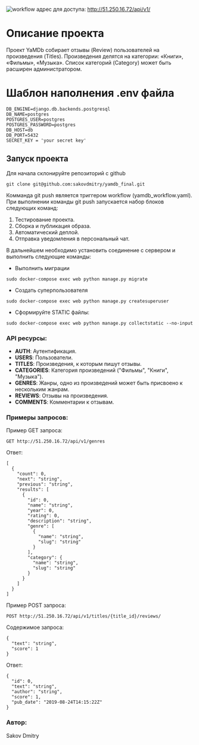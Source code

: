![workflow](https://github.com/sakovdmitry/yamdb_final/actions/workflows/yamdb_workflow.yml/badge.svg)
адрес для доступа:
http://51.250.16.72/api/v1/

# Описание проекта
Проект YaMDb собирает отзывы (Review) пользователей на произведения (Titles). Произведения делятся на категории: «Книги», «Фильмы», «Музыка». Список категорий (Category) может быть расширен администратором.

# Шаблон наполнения .env файла

	DB_ENGINE=django.db.backends.postgresql
	DB_NAME=postgres
	POSTGRES_USER=postgres
	POSTGRES_PASSWORD=postgres
	DB_HOST=db
	DB_PORT=5432
	SECRET_KEY = 'your secret key'

## Запуск проекта
Для начала склонируйте репозиторий с github
```
git clone git@github.com:sakovdmitry/yamdb_final.git
```
Комманда git push является триггером workflow (yamdb_workflow.yaml).
При выполнении команды git push запускается набор блоков следующих команд:
1. Тестирование проекта.
2. Сборка и публикация образа.
3. Автоматический деплой.
4. Отправка уведомления в персональный чат.

В дальнейшем необходимо установить соединение с сервером и выполнить следующие команды:

- Выполнить миграции
```
sudo docker-compose exec web python manage.py migrate
```
- Создать суперпользователя
```
sudo docker-compose exec web python manage.py createsuperuser
```
- Сформируйте STATIC файлы:
```
sudo docker-compose exec web python manage.py collectstatic --no-input
```
### API ресурсы:
- **AUTH**: Аутентификация.
- **USERS**: Пользователи.
- **TITLES**: Произведения, к которым пишут отзывы.
- **CATEGORIES**: Категория произведений ("Фильмы", "Книги", "Музыка").
- **GENRES**: Жанры, одно из произведений может быть присвоено к нескольким жанрам.
- **REVIEWS**: Отзывы на произведения.
- **COMMENTS**: Комментарии к отзывам.

### Примеры запросов:

Пример GET запроса:
```
GET http://51.250.16.72/api/v1/genres
```
Ответ:
```
[
  {
    "count": 0,
    "next": "string",
    "previous": "string",
    "results": [
      {
        "id": 0,
        "name": "string",
        "year": 0,
        "rating": 0,
        "description": "string",
        "genre": [
          {
            "name": "string",
            "slug": "string"
          }
        ],
        "category": {
          "name": "string",
          "slug": "string"
        }
      }
    ]
  }
]
```
Пример POST запроса:
```
POST http://51.250.16.72/api/v1/titles/{title_id}/reviews/
```
Содержимое запроса:
```
{
  "text": "string",
  "score": 1
}
```
Ответ:
```
{
  "id": 0,
  "text": "string",
  "author": "string",
  "score": 1,
  "pub_date": "2019-08-24T14:15:22Z"
}
```


### Автор:
Sakov Dmitry
